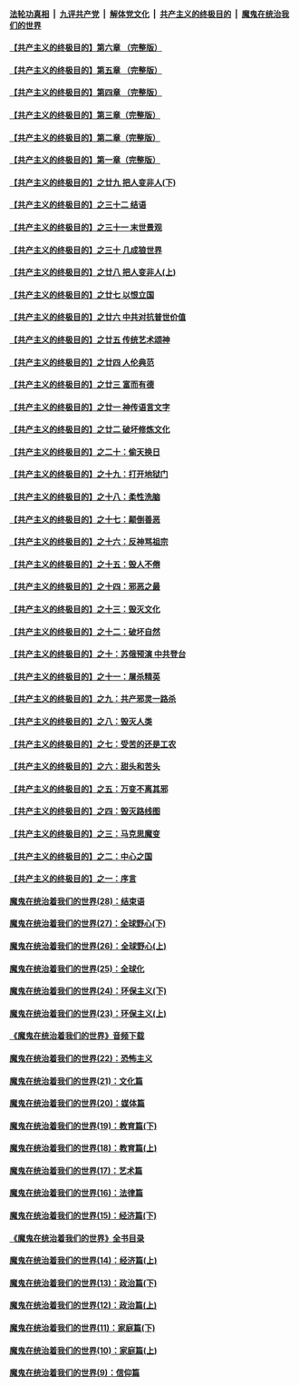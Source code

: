 

####  [法轮功真相](../../../../basic/blob/master/README.md?t=04121201) &nbsp;|&nbsp; [九评共产党](../../../../9ping.md/blob/master/README.md?t=04121201) &nbsp;|&nbsp; [解体党文化](../../../../jtdwh.md/blob/master/README.md?t=04121201)  &nbsp;|&nbsp; [共产主义的终极目的](../../../../gczydzjmd.md/blob/master/README.md?t=04121201) &nbsp;|&nbsp; [魔鬼在统治我们的世界](../../../../mgztzwmdsj.md/blob/master/README.md?t=04121201) 

#### [【共产主义的终极目的】第六章 （完整版）](../pages/nsc422/n11428913.md?t=04121201) 

#### [【共产主义的终极目的】第五章 （完整版）](../pages/nsc422/n11428912.md?t=04121201) 

#### [【共产主义的终极目的】第四章 （完整版）](../pages/nsc422/n11428907.md?t=04121201) 

#### [【共产主义的终极目的】第三章（完整版）](../pages/nsc422/n11428848.md?t=04121201) 

#### [【共产主义的终极目的】第二章（完整版）](../pages/nsc422/n11428831.md?t=04121201) 

#### [【共产主义的终极目的】第一章（完整版）](../pages/nsc422/n11417651.md?t=04121201) 

#### [【共产主义的终极目的】之廿九 把人变非人(下)](../pages/nsc422/n11344140.md?t=04121201) 

#### [【共产主义的终极目的】之三十二 结语](../pages/nsc422/n11360535.md?t=04121201) 

#### [【共产主义的终极目的】之三十一 末世景观](../pages/nsc422/n11351129.md?t=04121201) 

#### [【共产主义的终极目的】之三十 几成狼世界](../pages/nsc422/n11348280.md?t=04121201) 

#### [【共产主义的终极目的】之廿八 把人变非人(上)](../pages/nsc422/n11340492.md?t=04121201) 

#### [【共产主义的终极目的】之廿七 以恨立国](../pages/nsc422/n11336944.md?t=04121201) 

#### [【共产主义的终极目的】之廿六 中共对抗普世价值](../pages/nsc422/n11324785.md?t=04121201) 

#### [【共产主义的终极目的】之廿五 传统艺术颂神](../pages/nsc422/n11296396.md?t=04121201) 

#### [【共产主义的终极目的】之廿四 人伦典范](../pages/nsc422/n11296397.md?t=04121201) 

#### [【共产主义的终极目的】之廿三 富而有德](../pages/nsc422/n11283598.md?t=04121201) 

#### [【共产主义的终极目的】之廿一 神传语言文字](../pages/nsc422/n11263265.md?t=04121201) 

#### [【共产主义的终极目的】之廿二 破坏修炼文化](../pages/nsc422/n11245728.md?t=04121201) 

#### [【共产主义的终极目的】之二十：偷天换日](../pages/nsc422/n11238846.md?t=04121201) 

#### [【共产主义的终极目的】之十九：打开地狱门](../pages/nsc422/n11206376.md?t=04121201) 

#### [【共产主义的终极目的】之十八：柔性洗脑](../pages/nsc422/n11199994.md?t=04121201) 

#### [【共产主义的终极目的】之十七：颠倒善恶](../pages/nsc422/n11179782.md?t=04121201) 

#### [【共产主义的终极目的】之十六：反神骂祖宗](../pages/nsc422/n11166798.md?t=04121201) 

#### [【共产主义的终极目的】之十五：毁人不倦](../pages/nsc422/n11166792.md?t=04121201) 

#### [【共产主义的终极目的】之十四：邪恶之最](../pages/nsc422/n11150249.md?t=04121201) 

#### [【共产主义的终极目的】之十三：毁灭文化](../pages/nsc422/n11135227.md?t=04121201) 

#### [【共产主义的终极目的】之十二：破坏自然](../pages/nsc422/n11135214.md?t=04121201) 

#### [【共产主义的终极目的】之十：苏俄预演 中共登台](../pages/nsc422/n11118424.md?t=04121201) 

#### [【共产主义的终极目的】之十一：屠杀精英](../pages/nsc422/n11118442.md?t=04121201) 

#### [【共产主义的终极目的】之九：共产邪灵一路杀](../pages/nsc422/n11114139.md?t=04121201) 

#### [【共产主义的终极目的】之八：毁灭人类](../pages/nsc422/n11108503.md?t=04121201) 

#### [【共产主义的终极目的】之七：受苦的还是工农](../pages/nsc422/n11101809.md?t=04121201) 

#### [【共产主义的终极目的】之六：甜头和苦头](../pages/nsc422/n11096971.md?t=04121201) 

#### [【共产主义的终极目的】之五：万变不离其邪](../pages/nsc422/n11091285.md?t=04121201) 

#### [【共产主义的终极目的】之四：毁灭路线图](../pages/nsc422/n11086284.md?t=04121201) 

#### [【共产主义的终极目的】之三：马克思魔变](../pages/nsc422/n11061941.md?t=04121201) 

#### [【共产主义的终极目的】之二：中心之国](../pages/nsc422/n11047728.md?t=04121201) 

#### [【共产主义的终极目的】之一：序言](../pages/nsc422/n11086077.md?t=04121201) 

#### [魔鬼在统治着我们的世界(28)：结束语](../pages/nsc422/n10936246.md?t=04121201) 

#### [魔鬼在统治着我们的世界(27)：全球野心(下)](../pages/nsc422/n10928319.md?t=04121201) 

#### [魔鬼在统治着我们的世界(26)：全球野心(上)](../pages/nsc422/n10900318.md?t=04121201) 

#### [魔鬼在统治着我们的世界(25)：全球化](../pages/nsc422/n10788205.md?t=04121201) 

#### [魔鬼在统治着我们的世界(24)：环保主义(下)](../pages/nsc422/n10695307.md?t=04121201) 

#### [魔鬼在统治着我们的世界(23)：环保主义(上)](../pages/nsc422/n10688613.md?t=04121201) 

#### [《魔鬼在统治着我们的世界》音频下载](../pages/nsc422/n10635553.md?t=04121201) 

#### [魔鬼在统治着我们的世界(22)：恐怖主义](../pages/nsc422/n10614727.md?t=04121201) 

#### [魔鬼在统治着我们的世界(21)：文化篇](../pages/nsc422/n10597706.md?t=04121201) 

#### [魔鬼在统治着我们的世界(20)：媒体篇](../pages/nsc422/n10586579.md?t=04121201) 

#### [魔鬼在统治着我们的世界(19)：教育篇(下)](../pages/nsc422/n10564808.md?t=04121201) 

#### [魔鬼在统治着我们的世界(18)：教育篇(上)](../pages/nsc422/n10526970.md?t=04121201) 

#### [魔鬼在统治着我们的世界(17)：艺术篇](../pages/nsc422/n10499093.md?t=04121201) 

#### [魔鬼在统治着我们的世界(16)：法律篇](../pages/nsc422/n10485969.md?t=04121201) 

#### [魔鬼在统治着我们的世界(15)：经济篇(下)](../pages/nsc422/n10469975.md?t=04121201) 

#### [《魔鬼在统治着我们的世界》全书目录](../pages/nsc422/n10464261.md?t=04121201) 

#### [魔鬼在统治着我们的世界(14)：经济篇(上)](../pages/nsc422/n10457370.md?t=04121201) 

#### [魔鬼在统治着我们的世界(13)：政治篇(下)](../pages/nsc422/n10448270.md?t=04121201) 

#### [魔鬼在统治着我们的世界(12)：政治篇(上)](../pages/nsc422/n10444576.md?t=04121201) 

#### [魔鬼在统治着我们的世界(11)：家庭篇(下)](../pages/nsc422/n10440961.md?t=04121201) 

#### [魔鬼在统治着我们的世界(10)：家庭篇(上)](../pages/nsc422/n10435448.md?t=04121201) 

#### [魔鬼在统治着我们的世界(9)：信仰篇](../pages/nsc422/n10432159.md?t=04121201) 


